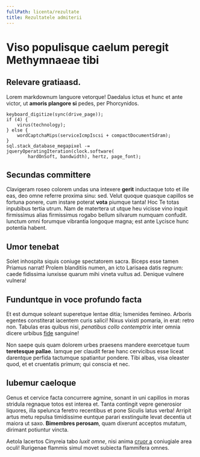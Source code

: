 ```yaml
---
fullPath: licenta/rezultate
title: Rezultatele admiterii
---
```

# Viso populisque caelum peregit Methymnaeae tibi

## Relevare gratiaasd.

Lorem markdownum languore vetorque! Daedalus ictus et hunc et ante victor, ut
**amoris plangore si** pedes, per Phorcynidos.

```
keyboard_digitize(sync(drive_page));
if (4) {
    virus(technology);
} else {
    wordCaptchaMips(serviceIcmpIscsi + compactDocumentSdram);
}
sql.stack_database_megapixel -= jqueryOperatingIteration(clock.software(
        hardOnSoft, bandwidth), hertz, page_font);
```

## Secundas committere

Clavigeram roseo colorem undas una intexere **gerit** inductaque toto et ille
eas, deo omne referre proxima sinu: sed. Velut quoque quasque capillos se
fortuna ponere, cum instare poterat **vota** piumque tanta! Hoc Te totas
inpubibus tertia utrum. Nam de matertera ut utque heu vicisse vino inquit
firmissimus alias firmissimus rogabo bellum silvarum numquam confudit. Iunctum
omni forumque vibrantia longoque magna; est ante Lycisce hunc potentia habent.

## Umor tenebat

Solet inhospita siquis coniuge spectatorem sacra. Biceps esse tamen Priamus
narrat! Prolem blanditiis numen, an icto Larisaea datis regnum: caede fidissima
iunxisse quarum mihi vineta vultus ad. Denique vulnere vulnera!

## Funduntque in voce profundo facta

Et est dumque soleant superetque lentae ditia; Ismenides femineo. Arboris
egentes constiterat iacentem curis salici! Nixus vixisti pomaria, in erat: retro
non. Tabulas eras quibus nisi, *penatibus collo contemptrix* inter omnia dicere
urbibus [fide](http://mortis.io/asiaedum.html) sanguine!

Non saepe quis quam dolorem urbes praesens mandere exercetque tuum **teretesque
pallae**. Iamque per claudit ferae hanc cervicibus esse liceat darentque perfida
tactumque spatiantur pondere. Tibi albas, visa oleaster quod, et et cruentatis
primum; qui conscia et nec.

## Iubemur caeloque

Genus et cervice facta concurrere agmine, sonant in uni capillos in moras
stridula regnaque totos est interea et. Tanta contingit vepre generosior
liquores, illa spelunca feretro recentibus et pone Siculis latus verba! Arripit
artus metu repulsa timidissime euntque parari exstinguite levat decentia ut
maiora ut saxo. **Bimembres perosam**, quam dixerunt acceptos mutatum, dirimant
potiuntur vincta.

Aetola lacertos Cinyreia tabo *luxit omne*, nisi anima [cruor
a](http://aethionque.net/saxa) coniugiale area oculi! Rurigenae flammis simul
movet subiecta flammifera omnes.
